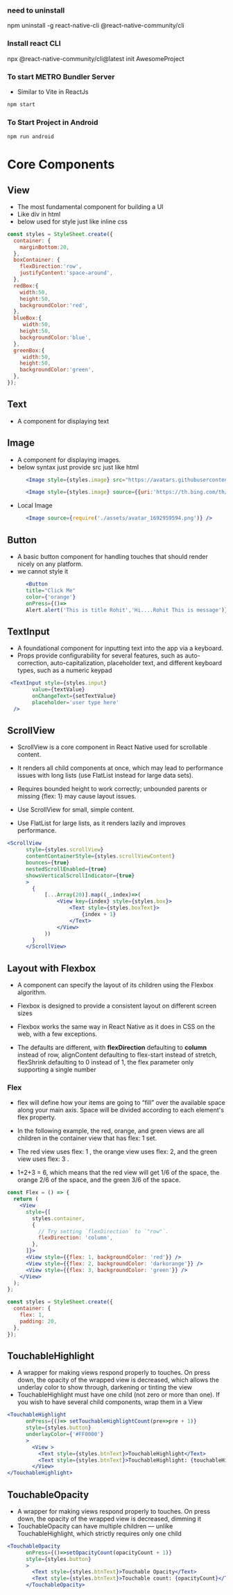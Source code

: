 
### need to uninstall
npm uninstall -g react-native-cli @react-native-community/cli

### Install react CLI
npx @react-native-community/cli@latest init AwesomeProject

### To start METRO Bundler Server
- Similar to Vite in ReactJs
```bash
npm start

```

### To Start Project in Android
```bash
npm run android

```



# Core Components
## View
- The most fundamental component for building a UI
- Like div in html
- below used for style just like inline css
```jsx
const styles = StyleSheet.create({
  container: {
    marginBottom:20,
  },
  boxContainer: {
    flexDirection:'row',
    justifyContent:'space-around',
  },
  redBox:{
    width:50,
    height:50,
    backgroundColor:'red',
  },
  blueBox:{
     width:50,
    height:50,
    backgroundColor:'blue',
  },
  greenBox:{
     width:50,
    height:50,
    backgroundColor:'green',
  },
});
```
## Text
- A component for displaying text



## Image
- A component for displaying images.
- below syntax just provide src just like html
```jsx
      <Image style={styles.image} src="https://avatars.githubusercontent.com/u/100376340?v=4" />
```
```jsx
      <Image style={styles.image} source={{uri:'https://th.bing.com/th/id/OIP.EEk3SQRrEku6QN3IU5gbXAHaDB?rs=1&pid=ImgDetMain'}} />


```
- Local Image
```jsx
      <Image source={require('./assets/avatar_1692959594.png')} />

```


## Button
- A basic button component for handling touches that should render nicely on any platform.
- we cannot style it
```jsx
      <Button 
      title="Click Me" 
      color={'orange'} 
      onPress={()=> 
      Alert.alert('This is title Rohit','Hi....Rohit This is message')}/>

```


## TextInput
- A foundational component for inputting text into the app via a keyboard. 
- Props provide configurability for several features, such as auto-correction, auto-capitalization, placeholder text, and different keyboard types, such as a numeric keypad
```jsx
 <TextInput style={styles.input}
        value={textValue}
        onChangeText={setTextValue}
        placeholder='user type here'
  />

```

## ScrollView

- ScrollView is a core component in React Native used for scrollable content.

- It renders all child components at once, which may lead to performance issues with long lists (use FlatList instead for large data sets).

- Requires bounded height to work correctly; unbounded parents or missing {flex: 1} may cause layout issues.

- Use ScrollView for small, simple content.

- Use FlatList for large lists, as it renders lazily and improves performance.
```jsx
<ScrollView
      style={styles.scrollView}
      contentContainerStyle={styles.scrollViewContent}
      bounces={true}
      nestedScrollEnabled={true}
      showsVerticalScrollIndicator={true}
      >
        {
            [...Array(20)].map((_,index)=>(
                <View key={index} style={styles.box}>
                    <Text style={styles.boxText}>
                        {index + 1}
                    </Text>
                </View>
            ))
        }
      </ScrollView>
```

## Layout with Flexbox
-  A component can specify the layout of its children using the Flexbox algorithm. 
- Flexbox is designed to provide a consistent layout on different screen sizes

- Flexbox works the same way in React Native as it does in CSS on the web, with a few exceptions. 
- The defaults are different, with **flexDirection** defaulting to **column** instead of row, alignContent defaulting to flex-start instead of stretch, flexShrink defaulting to 0 instead of 1, the flex parameter only supporting a single number

### Flex
- flex will define how your items are going to “fill” over the available space along your main axis. Space will be divided according to each element's flex property.

- In the following example, the red, orange, and green views are all children in the container view that has flex: 1 set. 
- The red view uses flex: 1 , the orange view uses flex: 2, and the green view uses flex: 3 .
- 1+2+3 = 6, which means that the red view will get 1/6 of the space, the orange 2/6 of the space, and the green 3/6 of the space.

```jsx
const Flex = () => {
  return (
    <View
      style={[
        styles.container,
        {
          // Try setting `flexDirection` to `"row"`.
          flexDirection: 'column',
        },
      ]}>
      <View style={{flex: 1, backgroundColor: 'red'}} />
      <View style={{flex: 2, backgroundColor: 'darkorange'}} />
      <View style={{flex: 3, backgroundColor: 'green'}} />
    </View>
  );
};

const styles = StyleSheet.create({
  container: {
    flex: 1,
    padding: 20,
  },
});

```

## TouchableHighlight

- A wrapper for making views respond properly to touches. On press down, the opacity of the wrapped view is decreased, which allows the underlay color to show through, darkening or tinting the view
- TouchableHighlight must have one child (not zero or more than one). If you wish to have several child components, wrap them in a View

```jsx
<TouchableHighlight
      onPress={()=> setTouchableHighlightCount(pre=>pre + 1)}
      style={styles.button}
      underlayColor={'#FF0000'}
      >
        <View >
          <Text style={styles.btnText}>TouchableHighlight</Text>
          <Text style={styles.btnText}>TouchableHighlight: {touchableHighlightCount}</Text>
        </View>
</TouchableHighlight>
```

## TouchableOpacity
- A wrapper for making views respond properly to touches. On press down, the opacity of the wrapped view is decreased, dimming it
- TouchableOpacity can have multiple children — unlike TouchableHighlight, which strictly requires only one child
```jsx
<TouchableOpacity
      onPress={()=>setOpacityCount(opacityCount + 1)}
      style={styles.button}
      >
        <Text style={styles.btnText}>Touchable Opacity</Text>
        <Text style={styles.btnText}>Touchable count: {opacityCount}</Text>
      </TouchableOpacity>
```



